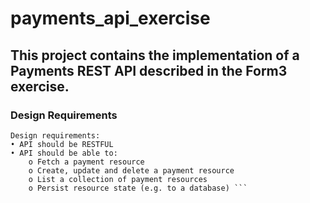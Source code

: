 # payments_api_exercise

## This project contains the implementation of a Payments REST API described in the Form3 exercise.

### Design Requirements

```
Design requirements:
• API should be RESTFUL
• API should be able to:
	o Fetch a payment resource
	o Create, update and delete a payment resource
	o List a collection of payment resources
	o Persist resource state (e.g. to a database) ```